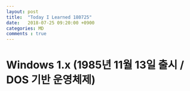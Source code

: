 ```yaml
---
layout: post
title:  "Today I Learned 180725"
date:   2018-07-25 09:20:00 +0900
categories: MD
comments : true
---
```


# Windows 1.x (1985년 11월 13일 출시 / DOS 기반 운영체제)
